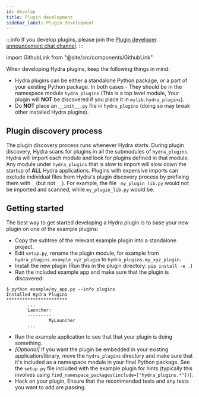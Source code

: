 ```yaml
---
id: develop
title: Plugin development
sidebar_label: Plugin development
---
```


:::info
If you develop plugins, please join the <a href="https://hydra-framework.zulipchat.com/#narrow/stream/233935-Hydra-plugin.20dev.20announcements">Plugin developer announcement chat channel</a>.
:::


import GithubLink from "@site/src/components/GithubLink"

When developing Hydra plugins, keep the following things in mind:
- Hydra plugins can be either a standalone Python package, or a part of your existing Python package. 
  In both cases - They should be in the namespace module `hydra_plugins` (This is a top level module, Your plugin will __NOT__ be discovered if you place it in `mylib.hydra_plugins`).
- Do __NOT__ place an `__init__.py` file in `hydra_plugins` (doing so may break other installed Hydra plugins).
  
## Plugin discovery process
The plugin discovery process runs whenever Hydra starts. During plugin discovery, Hydra scans for plugins in all the submodules of `hydra_plugins`. Hydra will import each module and look for plugins defined in that module.
Any module under `hydra_plugins` that is slow to import will slow down the startup of __ALL__ Hydra applications.
Plugins with expensive imports can exclude individual files from Hydra's plugin discovery process by prefixing them with `_` (but not `__`).
For example, the file `_my_plugin_lib.py` would not be imported and scanned, while `my_plugin_lib.py` would be.

## Getting started

The best way to get started developing a Hydra plugin is to base your new plugin on one of the example plugins:
- Copy the subtree of the relevant <GithubLink to="examples/plugins">example plugin</GithubLink> into a standalone project.
- Edit `setup.py`, rename the plugin module, for example from `hydra_plugins.example_xyz_plugin` to `hydra_plugins.my_xyz_plugin`.
- Install the new plugin (Run this in the plugin directory: `pip install -e .`)
- Run the included example app and make sure that the plugin is discovered:
```shell
$ python example/my_app.py --info plugins
Installed Hydra Plugins
***********************
        ...
        Launcher:
        ---------
                MyLauncher
        ...
```
- Run the example application to see that that your plugin is doing something.
- *[Optional]* If you want the plugin be embedded in your existing application/library, move the `hydra_plugins` directory 
   and make sure that it's included as a namespace module in your final Python package. See the `setup.py` 
   file included with the example plugin for hints (typically this involves using `find_namespace_packages(include=["hydra_plugins.*"])`).
- Hack on your plugin, Ensure that the recommended tests and any tests you want to add are passing.
